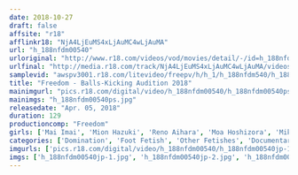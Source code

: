 ```yaml
---
date: 2018-10-27
draft: false
affsite: "r18"
afflinkr18: "NjA4LjEuMS4xLjAuMC4wLjAuMA"
url: "h_188nfdm00540"
urloriginal: "http://www.r18.com/videos/vod/movies/detail/-/id=h_188nfdm00540"
urlfinal: "http://media.r18.com/track/NjA4LjEuMS4xLjAuMC4wLjAuMA/videos/vod/movies/detail/-/id=h_188nfdm00540"
samplevid: "awspv3001.r18.com/litevideo/freepv/h/h_1/h_188nfdm540/h_188nfdm540_dmb_w.mp4"
title: "Freedom - Balls-Kicking Audition 2018"
mainimgurl: "pics.r18.com/digital/video/h_188nfdm00540/h_188nfdm00540ps.jpg"
mainimgs: "h_188nfdm00540ps.jpg"
releasedate: "Apr. 05, 2018"
duration: 129
productioncomp: "Freedom"
girls: ['Mai Imai', 'Mion Hazuki', 'Reno Aihara', 'Moa Hoshizora', 'Miki Sanada']
categories: ['Domination', 'Foot Fetish', 'Other Fetishes', 'Documentary', 'Masochist Man', 'Hi-Def']
imgurls: ['pics.r18.com/digital/video/h_188nfdm00540/h_188nfdm00540jp-1.jpg', 'pics.r18.com/digital/video/h_188nfdm00540/h_188nfdm00540jp-2.jpg', 'pics.r18.com/digital/video/h_188nfdm00540/h_188nfdm00540jp-3.jpg', 'pics.r18.com/digital/video/h_188nfdm00540/h_188nfdm00540jp-4.jpg', 'pics.r18.com/digital/video/h_188nfdm00540/h_188nfdm00540jp-5.jpg', 'pics.r18.com/digital/video/h_188nfdm00540/h_188nfdm00540jp-6.jpg', 'pics.r18.com/digital/video/h_188nfdm00540/h_188nfdm00540jp-7.jpg', 'pics.r18.com/digital/video/h_188nfdm00540/h_188nfdm00540jp-8.jpg', 'pics.r18.com/digital/video/h_188nfdm00540/h_188nfdm00540jp-9.jpg', 'pics.r18.com/digital/video/h_188nfdm00540/h_188nfdm00540jp-10.jpg', 'pics.r18.com/digital/video/h_188nfdm00540/h_188nfdm00540jp-11.jpg', 'pics.r18.com/digital/video/h_188nfdm00540/h_188nfdm00540jp-12.jpg', 'pics.r18.com/digital/video/h_188nfdm00540/h_188nfdm00540jp-13.jpg', 'pics.r18.com/digital/video/h_188nfdm00540/h_188nfdm00540jp-14.jpg', 'pics.r18.com/digital/video/h_188nfdm00540/h_188nfdm00540jp-15.jpg', 'pics.r18.com/digital/video/h_188nfdm00540/h_188nfdm00540jp-16.jpg', 'pics.r18.com/digital/video/h_188nfdm00540/h_188nfdm00540jp-17.jpg', 'pics.r18.com/digital/video/h_188nfdm00540/h_188nfdm00540jp-18.jpg', 'pics.r18.com/digital/video/h_188nfdm00540/h_188nfdm00540jp-19.jpg', 'pics.r18.com/digital/video/h_188nfdm00540/h_188nfdm00540jp-20.jpg']
imgs: ['h_188nfdm00540jp-1.jpg', 'h_188nfdm00540jp-2.jpg', 'h_188nfdm00540jp-3.jpg', 'h_188nfdm00540jp-4.jpg', 'h_188nfdm00540jp-5.jpg', 'h_188nfdm00540jp-6.jpg', 'h_188nfdm00540jp-7.jpg', 'h_188nfdm00540jp-8.jpg', 'h_188nfdm00540jp-9.jpg', 'h_188nfdm00540jp-10.jpg', 'h_188nfdm00540jp-11.jpg', 'h_188nfdm00540jp-12.jpg', 'h_188nfdm00540jp-13.jpg', 'h_188nfdm00540jp-14.jpg', 'h_188nfdm00540jp-15.jpg', 'h_188nfdm00540jp-16.jpg', 'h_188nfdm00540jp-17.jpg', 'h_188nfdm00540jp-18.jpg', 'h_188nfdm00540jp-19.jpg', 'h_188nfdm00540jp-20.jpg']
---
```

